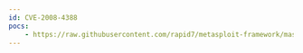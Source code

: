 ```yaml
---
id: CVE-2008-4388
pocs:
    - https://raw.githubusercontent.com/rapid7/metasploit-framework/master/modules/exploits/windows/browser/symantec_appstream_unsafe.rb
---
```

